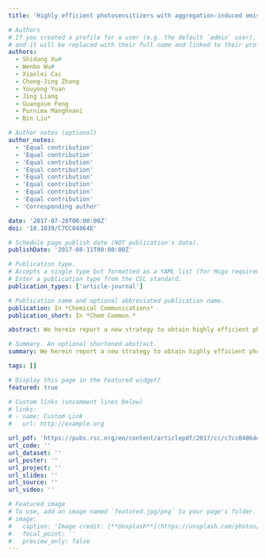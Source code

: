 ```yaml
---
title: 'Highly efficient photosensitizers with aggregation-induced emission characteristics obtained through precise molecular design'

# Authors
# If you created a profile for a user (e.g. the default `admin` user), write the username (folder name) here
# and it will be replaced with their full name and linked to their profile.
authors:
  - Shidang Xu#
  - Wenbo Wu#
  - Xiaolei Cai
  - Chong-Jing Zhang
  - Youyong Yuan
  - Jing Liang
  - Guangxue Feng
  - Purnima Manghnani
  - Bin Liu*

# Author notes (optional)
author_notes:
  - 'Equal contribution'
  - 'Equal contribution'
  - 'Equal contribution'
  - 'Equal contribution'
  - 'Equal contribution'
  - 'Equal contribution'
  - 'Equal contribution'
  - 'Equal contribution'
  - 'Corresponding author'

date: '2017-07-20T00:00:00Z'
doi: '10.1039/C7CC04864E'

# Schedule page publish date (NOT publication's date).
publishDate: '2017-08-11T00:00:00Z'

# Publication type.
# Accepts a single type but formatted as a YAML list (for Hugo requirements).
# Enter a publication type from the CSL standard.
publication_types: ['article-journal']

# Publication name and optional abbreviated publication name.
publication: In *Chemical Communications*
publication_short: In *Chem Commun.*

abstract: We herein report a new strategy to obtain highly efficient photosensitizers (PSs) by reducing the singlet-triplet energy gap (ΔEST) and blocking the non-radiative decay pathways. Through precise molecular design, TP1-8 were synthesized to exhibit predictable properties including moderate to high photosensitizing efficacy, tunable absorption and emission wavelengths and aggregation-induced emission characteristics.

# Summary. An optional shortened abstract.
summary: We herein report a new strategy to obtain highly efficient photosensitizers (PSs) by reducing the singlet-triplet energy gap (ΔEST) and blocking the non-radiative decay pathways. Through precise molecular design, TP1-8 were synthesized to exhibit predictable properties including moderate to high photosensitizing efficacy, tunable absorption and emission wavelengths and aggregation-induced emission characteristics.

tags: []

# Display this page in the Featured widget?
featured: true

# Custom links (uncomment lines below)
# links:
# - name: Custom Link
#   url: http://example.org

url_pdf: 'https://pubs.rsc.org/en/content/articlepdf/2017/cc/c7cc04864e'
url_code: ''
url_dataset: ''
url_poster: ''
url_project: ''
url_slides: ''
url_source: ''
url_video: ''

# Featured image
# To use, add an image named `featured.jpg/png` to your page's folder.
# image:
#   caption: 'Image credit: [**Unsplash**](https://unsplash.com/photos/pLCdAaMFLTE)'
#   focal_point: ''
#   preview_only: false
---
```

